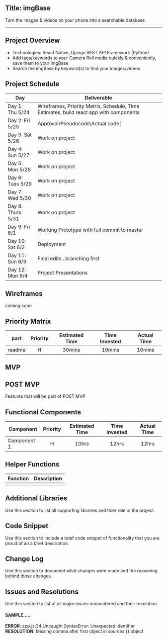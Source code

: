 ## Title: imgBase

Turn the images & videos on your phone into a searchable database

------------

## Project Overview

-  Technologies: React Native, Django REST API Framework (Python)
-  Add tags/keywords to your Camera Roll media quickly & conveniently, save them to your imgBase
-  Search the imgBase by keyword(s) to find your images/videos

## Project Schedule


|  Day | Deliverable |
|---|---|
|Day 1: Thu 5/24 | Wireframes, Priority Matrix, Schedule, Time Estimates, build react app with components |
|Day 2: Fri 5/25 | Approval\Pseudocode\Actual code\|
|Day 3: Sat 5/26 | Work on project  |
|Day 4: Sun 5/27 | Work on project  |
|Day 5: Mon 5/28 | Work on project  |
|Day 6: Tues 5/29 | Work on project  |
|Day 7: Wed 5/30 | Work on project  |
|Day 8: Thurs 5/31  | Work on project  |
|Day 9: Fri 6/1 | Working Prototype with full commit to master |
|Day 10: Sat 6/2 | Deployment |
|Day 11: Sun 6/3 | Final edits...branching first |
|Day 12: Mon 6/4 | Project Presentations |


## Wireframes

*coming soon*

## Priority Matrix

| part | Priority | Estimated Time | Time Invested | Actual Time |
| --- | :---: |  :---: | :---: | :---: |
| readme | H | 30mins| 10mins | 10mins |

## MVP



## POST MVP

Features that will be part of POST MVP


## Functional Components

| Component | Priority | Estimated Time | Time Invested | Actual Time |
| --- | :---: |  :---: | :---: | :---: |
| Component 1 | H | 10hrs| 12hrs | 12hrs |

## Helper Functions

| Function | Description |
| --- | :---: |  
|  |  |

## Additional Libraries
 Use this section to list all supporting libraries and thier role in the project.

## Code Snippet

Use this section to include a brief code snippet of functionality that you are proud of an a brief description.  

## Change Log
 Use this section to document what changes were made and the reasoning behind those changes.  

## Issues and Resolutions
 Use this section to list of all major issues encountered and their resolution.

#### SAMPLE.....
**ERROR**: app.js:34 Uncaught SyntaxError: Unexpected identifier                                
**RESOLUTION**: Missing comma after first object in sources {} object
